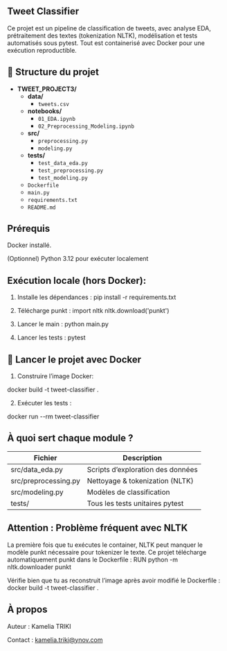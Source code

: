 ## Tweet Classifier

Ce projet est un pipeline de classification de tweets, avec analyse EDA, prétraitement des textes (tokenization NLTK), modélisation et tests automatisés sous pytest.
Tout est containerisé avec Docker pour une exécution reproductible. 


## 📂 Structure du projet

- **TWEET_PROJECT3/**
  - **data/**
    - `tweets.csv`
  - **notebooks/**
    - `01_EDA.ipynb`
    - `02_Preprocessing_Modeling.ipynb`
  - **src/**
    - `preprocessing.py`
    - `modeling.py`
  - **tests/**
    - `test_data_eda.py`
    - `test_preprocessing.py`
    - `test_modeling.py`
  - `Dockerfile`
  - `main.py`
  - `requirements.txt`
  - `README.md`


## Prérequis
Docker installé.

(Optionnel) Python 3.12 pour exécuter localement


## Exécution locale (hors Docker):

1. Installe les dépendances :
pip install -r requirements.txt

2. Télécharge punkt :
import nltk
nltk.download('punkt')

3. Lancer le main :
python main.py 

5. Lancer les tests :
pytest


## 🐳 Lancer le projet avec Docker

1. Construire l’image Docker:

docker build -t tweet-classifier .

2. Exécuter les tests :

docker run --rm tweet-classifier

## À quoi sert chaque module ?

| Fichier                | Description                       |
| ---------------------- | --------------------------------- |
| src/data_eda.py        | Scripts d’exploration des données |
| src/preprocessing.py   | Nettoyage & tokenization (NLTK)   |
| src/modeling.py        | Modèles de classification         |
| tests/                 | Tous les tests unitaires pytest   |


## Attention : Problème fréquent avec NLTK
La première fois que tu exécutes le container, NLTK peut manquer le modèle punkt nécessaire pour tokenizer le texte.
Ce projet télécharge automatiquement punkt dans le Dockerfile :
RUN python -m nltk.downloader punkt

Vérifie bien que tu as reconstruit l’image après avoir modifié le Dockerfile :
docker build -t tweet-classifier .


## À propos

Auteur : Kamelia TRIKI

Contact : kamelia.triki@ynov.com
